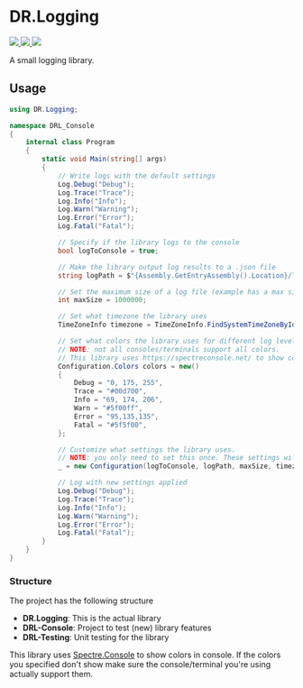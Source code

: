 # DR.Logging

<a href="https://github.com/DatReki/DR.Logging/actions/workflows/dotnet.yml">
    <img src="https://github.com/DatReki/DR.Logging/actions/workflows/dotnet.yml/badge.svg" />
</a>
<a href="https://www.nuget.org/packages/DR.Logging/">
    <img src="https://img.shields.io/nuget/v/DR.Logging?style=flat-square" />
</a>
<a href="https://www.paypal.com/donate?hosted_button_id=WRETYRRSJ4T2L">
    <img src="https://img.shields.io/badge/Donate-PayPal-green.svg?style=flat-square">
</a>

A small logging library. 

## Usage
```cs
using DR.Logging;

namespace DRL_Console
{
    internal class Program
    {
        static void Main(string[] args)
        {
            // Write logs with the default settings
            Log.Debug("Debug");
            Log.Trace("Trace");
            Log.Info("Info");
            Log.Warn("Warning");
            Log.Error("Error");
            Log.Fatal("Fatal");

            // Specify if the library logs to the console
            bool logToConsole = true;

            // Make the library output log results to a .json file
            string logPath = $"{Assembly.GetEntryAssembly().Location}/logging.json";

            // Set the maximum size of a log file (example has a max size of 1 MB)
            int maxSize = 1000000;

            // Set what timezone the library uses
            TimeZoneInfo timezone = TimeZoneInfo.FindSystemTimeZoneById("Central America Standard Time")

            // Set what colors the library uses for different log levels (use either RGB or HEX).
            // NOTE: not all consoles/terminals support all colors.
            // This library uses https://spectreconsole.net/ to show colors in console.
            Configuration.Colors colors = new()
            {
                Debug = "0, 175, 255",
                Trace = "#00d700",
                Info = "69, 174, 206",
                Warn = "#5f00ff",
                Error = "95,135,135",
                Fatal = "#5f5f00",
            };

            // Customize what settings the library uses.
            // NOTE: you only need to set this once. These settings will be applied globally
            _ = new Configuration(logToConsole, logPath, maxSize, timezone, colors);

            // Log with new settings applied
            Log.Debug("Debug");
            Log.Trace("Trace");
            Log.Info("Info");
            Log.Warn("Warning");
            Log.Error("Error");
            Log.Fatal("Fatal");
        }
    }
}
```

### Structure
The project has the following structure
* <strong>DR.Logging</strong>: This is the actual library
* <strong>DRL-Console</strong>: Project to test (new) library features
* <strong>DRL-Testing</strong>: Unit testing for the library

This library uses [Spectre.Console](https://spectreconsole.net/) to show colors in console.
If the colors you specified don't show make sure the console/terminal you're using actually support them.